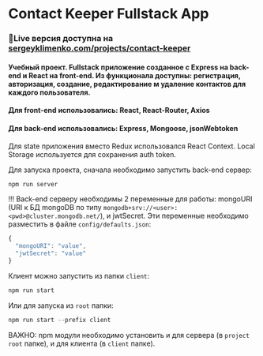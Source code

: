 # Contact Keeper Fullstack App

### 📌Live версия доступна на [sergeyklimenko.com/projects/contact-keeper](https://sergeyklimenko.com/projects/contact-keeper)

#### Учебный проект. Fullstack приложение созданное с Express на back-end и React на front-end. Из функционала доступны: регистрация, авторизация, создание, редактирование м удаление контактов для каждого пользователя.

#### Для front-end использовались: React, React-Router, Axios

#### Для back-end использовались: Express, Mongoose, jsonWebtoken

Для state приложения вместо Redux использовался React Context. Local Storage используется для сохранения auth token.

Для запуска проекта, сначала необходимо запустить back-end сервер:

```javascript
npm run server
```

!!! Back-end серверу необходимы 2 переменные для работы: mongoURI (URI к БД mongoDB по типу `mongodb+srv://<user>:<pwd>@cluster.mongodb.net/`), и jwtSecret. Эти переменные необходимо разместить в файле `config/defaults.json`:

```javascript
{
  "mongoURI": "value",
  "jwtSecret": "value"
}
```

Клиент можно запустить из папки `client`:

```javascript
npm run start
```

Или для запуска из `root` папки:

```javascript
npm run start --prefix client
```

ВАЖНО: npm модули необходимо установить и для сервера (в `project root` папке), и для клиента (в `client` папке).
